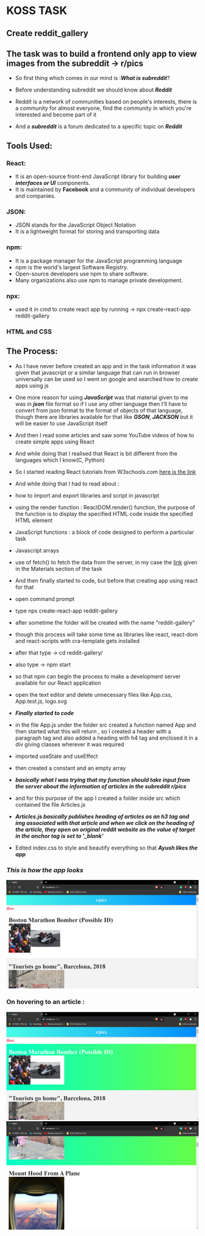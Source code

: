 # **KOSS TASK**

## Create reddit_gallery
## The task was to build a frontend only app to view images from the subreddit -> r/pics

* So first thing which comes in our mind is :_**What is subreddit**_?

* Before understanding subreddit we should know about _**Reddit**_

* Reddit is a network of communities based on people's interests, there is a community for almost everyone, find the community in which you're interested and become part of it

* And a _**subreddit**_ is a forum dedicated to a specific topic on _**Reddit**_

## Tools Used:

### React:
* It is an open-source front-end JavaScript library for building _**user interfaces or UI**_ components.
* It is maintained by **Facebook** and a community of individual developers and companies.

### JSON:
* JSON stands for the JavaScript Object Notation 
* It is a lightweight format for storing and transporting data

### npm:
* It is a package manager for the JavaScript programming language
* npm is the world's largest Software Registry.
* Open-source developers use npm to share software.
* Many organizations also use npm to manage private development.

### npx:
* used it in cmd to create react app by running -> npx create-react-app reddit-gallery

### HTML and CSS

## The Process: 
* As I have never before created an app and in the task information it was given that javascript or a similar language that can run in browser universally can be used so I went on google and searched how to create apps using js

* One more reason for using _**JavaScript**_ was that material given to me was in _**json**_ file format so if I use any other language then I'll have to convert from json format to the format of objects of that language, though there are libraries available for that like _**GSON**_, _**JACKSON**_ but it will be easier to use JavaScript itself

* And then I read some articles and saw some YouTube videos of how to create simple apps using React

* And while doing that I realised that React is bit different from the languages which I know(C, Python) 

* So I started reading React tutorials from W3schools.com [here is the link](https://www.w3schools.com/react/)

* And while doing that I had to read about :

* how to import and export libraries and script in javascript

* using the render function : ReactDOM.render() function, the purpose of the function is to display the specified HTML code inside the specified HTML element

* JavaScript functions : a block of code designed to perform a particular task

* Javascript arrays 

* use of fetch() to fetch the data from the server, in my case the [link](https://www.reddit.com/r/pics.json) given in the Materials section of the task

* And then finally started to code, but before that creating app using react for that

* open command prompt
* type npx create-react-app reddit-gallery
* after sometime the folder will be created with the name "reddit-gallery" 
* though this process will take some time as libraries like react, react-dom and react-scripts with cra-template gets installed
* after that type -> cd reddit-gallery/
* also type -> npm start 
* so that npm can begin the process to make a development server available for our React application

* open the text editor and delete unnecessary files like App.css, App.test.js, logo.svg

* __*Finally started to code*__

* in the file App.js under the folder src created a function named App and then started what this will return , so I created a header with a paragraph tag
and also added a heading with h4 tag
and enclosed it in a div giving classes wherever it was required

* imported useState and useEffect
* then created a constant and an empty array 
* __*basically what I was trying that my function should take input from the server about the information of articles in the subreddit r/pics*__

* and for this purpose of the app I created a folder inside src which contained the file Articles.js

* __*Articles.js basically publishes heading of articles as an h3 tag and img associated with that article and when we click on the heading of the article, they open on original reddit website as the value of target in the anchor tag is set to '_blank'*__


* Edited index.css to style and beautify everything so that **_Ayush likes the app_**

### *This is how the app looks*

![image1](screenshots/1.png)

### On hovering to an article :

![image2](screenshots/2.png)
![image3](screenshots/3.png)













